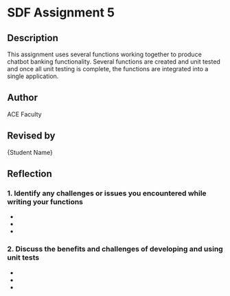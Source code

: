 # SDF Assignment 5

## Description

This assignment uses several functions working together to produce chatbot banking functionality.  Several functions are created and unit tested and once all unit testing is complete, the functions are integrated into a single application.

## Author

ACE Faculty

## Revised by

{Student Name}

## Reflection

### 1. Identify any challenges or issues you encountered while writing your functions

-
-
-

### 2. Discuss the benefits and challenges of developing and using unit tests

-
-
-
